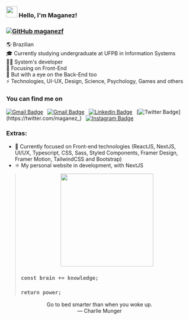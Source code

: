 ### <img src="https://media.giphy.com/media/hvRJCLFzcasrR4ia7z/giphy.gif" width="30px"> Hello, I'm Maganez!

### [![GitHub maganezf](https://img.shields.io/github/followers/maganezf?label=follow+me&style=social)](https://github.com/maganezf)

🌎 Brazilian </br>
🎓 Currently studying undergraduate at UFPB in Information Systems </br>
👨‍💻 System's developer </br>
🎯 Focusing on Front-End </br>
👀 But with a eye on the Back-End too </br>
⚡ Technologies, UI-UX, Design, Science, Psychology, Games and others </br>

### You can find me on

[![Gmail Badge](https://img.shields.io/badge/-Institutional_Mail-c14438?style=flat-square&logo=Gmail&logoColor=white&link=mailto:maganez.santos@dcx.ufpb.br)](mailto:maganez.santos@dcx.ufpb.br) &nbsp;
[![Gmail Badge](https://img.shields.io/badge/-Personal_Mail-c14438?style=flat-square&logo=Gmail&logoColor=white&link=mailto:maganezfilho@gmail.com)](mailto:maganezfilho@gmail.com) &nbsp;
[![Linkedin Badge](https://img.shields.io/badge/-LinkedIn-blue?style=flat-square&logo=Linkedin&logoColor=white&link=https://www.linkedin.com/in/maganez-filho-b5813b188/)](https://www.linkedin.com/in/maganez-filho-b5813b188/) &nbsp;
[![Twitter Badge](https://img.shields.io/badge/-Twitter-blue?style=flat-square&logo=Twitter&logoColor=white&link=https://twitter.com/maganez_)](https://twitter.com/maganez_) &nbsp;
[![Instagram Badge](https://img.shields.io/badge/-Instagram-c13584?style=flat-square&logo=Instagram&logoColor=white&link=https://instagram.com/maganezf)](https://instagram.com/maganezf)

### Extras:

- 🌱 Currently focused on Front-end technologies (ReactJS, NextJS, UI/UX, Typescript, CSS, Sass, Styled Components, Framer Design, Framer Motion, TailwindCSS and Bootstrap)
- ⚛ My personal website in development, with NextJS </br>

> <p align="center" text-align='center'>
>  <img src='https://media.giphy.com/media/ijxKTF6iE4K4M/giphy.gif' width='250px'/>
>
> ### `const brain += knowledge;`
>
> ### `return power;`
>
> </p>

<p align="center" text-align='center'>
  Go to bed smarter than when you woke up. <br/>
  — Charlie Munger
</p>

<!-- Here are some ideas to get you started:

- 🔭 I’m currently working on ...
- 🌱 I’m currently learning ...
- 👯 I’m looking to collaborate on ...
- 🤔 I’m looking for help with ...
- 💬 Ask me about ...
- 📫 How to reach me: ...
- 😄 Pronouns: ... -->
